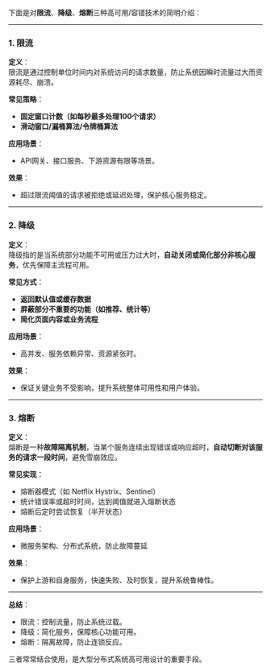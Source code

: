 下面是对**限流**、**降级**、**熔断**三种高可用/容错技术的简明介绍：

---

### 1. 限流

**定义**：  
限流是通过控制单位时间内对系统访问的请求数量，防止系统因瞬时流量过大而资源耗尽、崩溃。

**常见策略**：
- **固定窗口计数（如每秒最多处理100个请求）**
- **滑动窗口/漏桶算法/令牌桶算法**

**应用场景**：
- API网关、接口服务、下游资源有限等场景。

**效果**：
- 超过限流阈值的请求被拒绝或延迟处理，保护核心服务稳定。

---

### 2. 降级

**定义**：  
降级指的是当系统部分功能不可用或压力过大时，**自动关闭或简化部分非核心服务**，优先保障主流程可用。

**常见方式**：
- **返回默认值或缓存数据**
- **屏蔽部分不重要的功能（如推荐、统计等）**
- **简化页面内容或业务流程**

**应用场景**：
- 高并发、服务依赖异常、资源紧张时。

**效果**：
- 保证关键业务不受影响，提升系统整体可用性和用户体验。

---

### 3. 熔断

**定义**：  
熔断是一种**故障隔离机制**，当某个服务连续出现错误或响应超时，**自动切断对该服务的请求一段时间**，避免雪崩效应。

**常见实现**：
- 熔断器模式（如 Netflix Hystrix、Sentinel）
- 统计错误率或超时时间，达到阈值就进入熔断状态
- 熔断后定时尝试恢复（半开状态）

**应用场景**：
- 微服务架构、分布式系统，防止故障蔓延

**效果**：
- 保护上游和自身服务，快速失败、及时恢复，提升系统鲁棒性。

---

**总结**：  
- 限流：控制流量，防止系统过载。
- 降级：简化服务，保障核心功能可用。
- 熔断：隔离故障，防止连锁反应。

三者常常结合使用，是大型分布式系统高可用设计的重要手段。